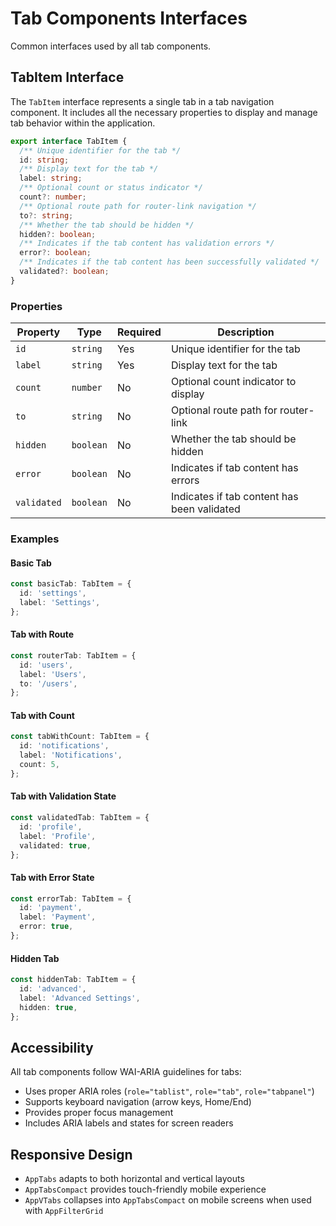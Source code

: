 # Tab Components Interfaces

Common interfaces used by all tab components.

## TabItem Interface

The `TabItem` interface represents a single tab in a tab navigation component. It includes all the necessary properties to display and manage tab behavior within the application.

```typescript
export interface TabItem {
  /** Unique identifier for the tab */
  id: string;
  /** Display text for the tab */
  label: string;
  /** Optional count or status indicator */
  count?: number;
  /** Optional route path for router-link navigation */
  to?: string;
  /** Whether the tab should be hidden */
  hidden?: boolean;
  /** Indicates if the tab content has validation errors */
  error?: boolean;
  /** Indicates if the tab content has been successfully validated */
  validated?: boolean;
}
```

### Properties

| Property    | Type      | Required | Description                                 |
| ----------- | --------- | -------- | ------------------------------------------- |
| `id`        | `string`  | Yes      | Unique identifier for the tab               |
| `label`     | `string`  | Yes      | Display text for the tab                    |
| `count`     | `number`  | No       | Optional count indicator to display         |
| `to`        | `string`  | No       | Optional route path for router-link         |
| `hidden`    | `boolean` | No       | Whether the tab should be hidden            |
| `error`     | `boolean` | No       | Indicates if tab content has errors         |
| `validated` | `boolean` | No       | Indicates if tab content has been validated |

### Examples

#### Basic Tab

```typescript
const basicTab: TabItem = {
  id: 'settings',
  label: 'Settings',
};
```

#### Tab with Route

```typescript
const routerTab: TabItem = {
  id: 'users',
  label: 'Users',
  to: '/users',
};
```

#### Tab with Count

```typescript
const tabWithCount: TabItem = {
  id: 'notifications',
  label: 'Notifications',
  count: 5,
};
```

#### Tab with Validation State

```typescript
const validatedTab: TabItem = {
  id: 'profile',
  label: 'Profile',
  validated: true,
};
```

#### Tab with Error State

```typescript
const errorTab: TabItem = {
  id: 'payment',
  label: 'Payment',
  error: true,
};
```

#### Hidden Tab

```typescript
const hiddenTab: TabItem = {
  id: 'advanced',
  label: 'Advanced Settings',
  hidden: true,
};
```

## Accessibility

All tab components follow WAI-ARIA guidelines for tabs:

- Uses proper ARIA roles (`role="tablist"`, `role="tab"`, `role="tabpanel"`)
- Supports keyboard navigation (arrow keys, Home/End)
- Provides proper focus management
- Includes ARIA labels and states for screen readers

## Responsive Design

- `AppTabs` adapts to both horizontal and vertical layouts
- `AppTabsCompact` provides touch-friendly mobile experience
- `AppVTabs` collapses into `AppTabsCompact` on mobile screens when used with `AppFilterGrid`
